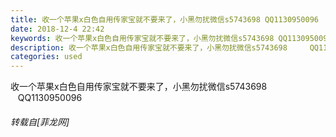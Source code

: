 ```yaml
---
title: 收一个苹果x白色自用传家宝就不要来了，小黑勿扰微信s5743698 QQ1130950096
date: 2018-12-4 22:42
keywords: 收一个苹果x白色自用传家宝就不要来了，小黑勿扰微信s5743698 QQ1130950096
description: 收一个苹果x白色自用传家宝就不要来了，小黑勿扰微信s5743698     QQ1130950096
categories: used
---
```

<td class="t_f" id="postmessage_2408494">

收一个苹果x白色自用传家宝就不要来了，小黑勿扰微信s5743698     QQ1130950096</td>
###### 转载自[菲龙网]